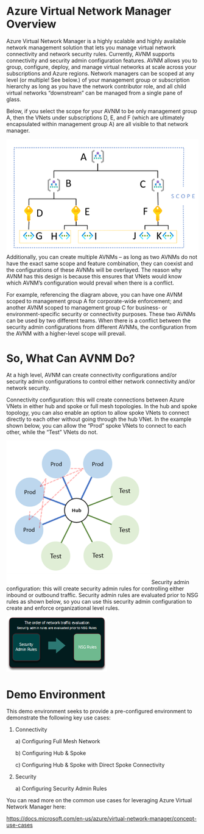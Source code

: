 # Azure Virtual Network Manager Overview

Azure Virtual Network Manager is a highly scalable and highly available network management solution that lets you manage virtual network connectivity and network security rules. Currently, AVNM supports connectivity and security admin configuration features. AVNM allows you to group, configure, deploy, and manage virtual networks at scale across your subscriptions and Azure regions. Network managers can be scoped at any level (or multiple! See below.) of your management group or subscription hierarchy as long as you have the network contributor role, and all child virtual networks “downstream” can be managed from a single pane of glass.

Below, if you select the scope for your AVNM to be only management group A, then the VNets under subscriptions D, E, and F (which are ultimately encapsulated within management group A) are all visible to that network manager.

![Hierarchy](/images/AVNMHierarchyandScoping.png)
Additionally, you can create multiple AVNMs – as long as two AVNMs do not have the exact same scope and feature combination, they can coexist and the configurations of these AVNMs will be overlayed. The reason why AVNM has this design is because this ensures that VNets would know which AVNM’s configuration would prevail when there is a conflict.

For example, referencing the diagram above, you can have one AVNM scoped to management group A for corporate-wide enforcement; and another AVNM scoped to management group C for business- or environment-specific security or connectivity purposes. These two AVNMs can be used by two different teams. When there is a conflict between the security admin configurations from different AVNMs, the configuration from the AVNM with a higher-level scope will prevail. 

# So, What Can AVNM Do?

At a high level, AVNM can create connectivity configurations and/or security admin configurations to control either network connectivity and/or network security.

Connectivity configuration: this will create connections between Azure VNets in either hub and spoke or full mesh topologies. In the hub and spoke topology, you can also enable an option to allow spoke VNets to connect directly to each other without going through the hub VNet. In the example shown below, you can allow the “Prod” spoke VNets to connect to each other, while the “Test” VNets do not.

![Connectivity](/images/AVNMConnectivity.png)
Security admin configuration:  this will create security admin rules for controlling either inbound or outbound traffic. Security admin rules are evaluated prior to NSG rules as shown below, so you can use this security admin configuration to create and enforce organizational level rules.
 
![Security](/images/AVNMSecurity.png)
 
	
# Demo Environment

This demo environment seeks to provide a pre-configured environment to demonstrate the following key use cases:

1. Connectivity 

    a) Configuring Full Mesh Network
    
    b) Configuring Hub & Spoke
    
    c) Configuring Hub & Spoke with Direct Spoke Connectivity

2. Security

    a) Configuring Security Admin Rules

You can read more on the common use cases for leveraging Azure Virtual Network Manager here:

https://docs.microsoft.com/en-us/azure/virtual-network-manager/concept-use-cases
